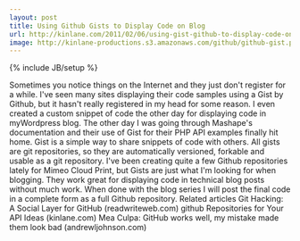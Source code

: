 ```yaml
---
layout: post
title: Using Github Gists to Display Code on Blog
url: http://kinlane.com/2011/02/06/using-gist-github-to-display-code-on-blog/
image: http://kinlane-productions.s3.amazonaws.com/github/github-gist.png
---
```

{% include JB/setup %}
<p>
     Sometimes you notice things on the Internet and they just don't register for a while. I've seen many sites displaying their code samples using a Gist by Github, but it hasn't really registered in my head for some reason. I even created a custom snippet of code the other day for displaying code in myWordpress blog. The other day I was going through Mashape's documentation and their use of Gist for their PHP API examples finally hit home. Gist is a simple way to share snippets of code with others. All gists are git repositories, so they are automatically versioned, forkable and usable as a git repository. I've been creating quite a few Github repositories lately for Mimeo Cloud Print, but Gists are just what I'm looking for when blogging. They work great for displaying code in technical blog posts without much work. When done with the blog series I will post the final code in a complete form as a full Github repository. Related articles Git Hacking: A Social Layer for GitHub (readwriteweb.com) github Repositories for Your API Ideas (kinlane.com) Mea Culpa: GitHub works well, my mistake made them look bad (andrewljohnson.com)
</p>
